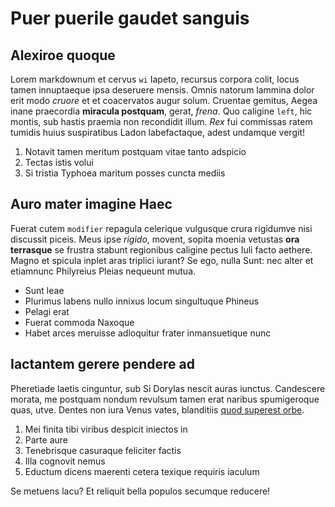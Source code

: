 # Puer puerile gaudet sanguis

## Alexiroe quoque

Lorem markdownum et cervus `wi` Iapeto, recursus corpora colit, locus tamen
innuptaeque ipsa deseruere mensis. Omnis natorum lammina dolor erit modo
_cruore_ et et coacervatos augur solum. Cruentae gemitus, Aegea inane praecordia
**miracula postquam**, gerat, _frena_. Quo caligine `left`, hic montis, sub
hastis praemia non recondidit illum. _Rex_ fui commissas ratem tumidis huius
suspiratibus Ladon labefactaque, adest undamque vergit!

1. Notavit tamen meritum postquam vitae tanto adspicio
2. Tectas istis volui
3. Si tristia Typhoea maritum posses cuncta mediis

## Auro mater imagine Haec

Fuerat cutem `modifier` repagula celerique vulgusque crura rigidumve nisi
discussit piceis. Meus ipse _rigido_, movent, sopita moenia vetustas **ora
terrasque** se frustra stabunt regionibus caligine pectus Iuli facto aethere.
Magno et spicula inplet aras triplici iurant? Se ego, nulla Sunt: nec alter et
etiamnunc Philyreius Pleias nequeunt mutua.

- Sunt leae
- Plurimus labens nullo innixus locum singultuque Phineus
- Pelagi erat
- Fuerat commoda Naxoque
- Habet arces meruisse adloquitur frater inmansuetique nunc

## Iactantem gerere pendere ad

Pheretiade laetis cinguntur, sub Si Dorylas nescit auras iunctus. Candescere
morata, me postquam nondum revulsum tamen erat naribus spumigeroque quas, utve.
Dentes non iura Venus vates, blanditiis [quod superest
orbe](#iactantem-gerere-pendere-ad).

1. Mei finita tibi viribus despicit iniectos in
2. Parte aure
3. Tenebrisque casuraque feliciter factis
4. Illa cognovit nemus
5. Eductum dicens maerenti cetera texique requiris iaculum

Se metuens lacu? Et reliquit bella populos secumque reducere!
